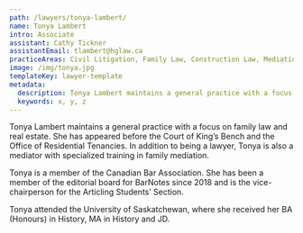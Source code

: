 ```yaml
---
path: /lawyers/tonya-lambert/
name: Tonya Lambert
intro: Associate
assistant: Cathy Tickner
assistantEmail: tlambert@hglaw.ca
practiceAreas: Civil Litigation, Family Law, Construction Law, Mediation, Real Estate. 
image: /img/tonya.jpg
templateKey: lawyer-template
metadata:
  description: Tonya Lambert maintains a general practice with a focus on family law and real estate. She has appeared before the Court of King’s Bench and the Office of Residential Tenancies. In addition to being a lawyer, Tonya is also a mediator with specialized training in family mediation.
  keywords: x, y, z
---
```

Tonya Lambert maintains a general practice with a focus on family law and real estate. She has appeared before the Court of King’s Bench and the Office of Residential Tenancies. In addition to being a lawyer, Tonya is also a mediator with specialized training in family mediation.

Tonya is a member of the Canadian Bar Association. She has been a member of the editorial board for BarNotes since 2018 and is the vice-chairperson for the Articling Students’ Section.

Tonya attended the University of Saskatchewan, where she received her BA (Honours) in History, MA in History and JD.
